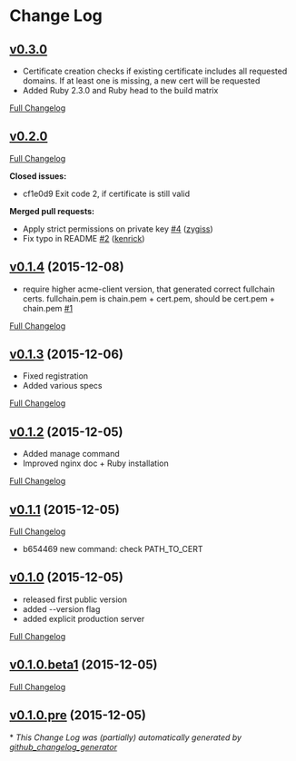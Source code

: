 # Change Log

## [v0.3.0](https://github.com/zealot128/ruby-letsencrypt-cli/tree/v0.3.0)

* Certificate creation checks if existing certificate includes all requested domains. If at least one is missing, a new cert will be requested
* Added Ruby 2.3.0 and Ruby head to the build matrix

[Full Changelog](https://github.com/zealot128/ruby-letsencrypt-cli/compare/v0.2.0...v0.3.0)

## [v0.2.0](https://github.com/zealot128/ruby-letsencrypt-cli/tree/v0.2.0)

[Full Changelog](https://github.com/zealot128/ruby-letsencrypt-cli/compare/v0.1.4...v0.2.0)

**Closed issues:**

- cf1e0d9 Exit code 2, if certificate is still valid

**Merged pull requests:**

- Apply strict permissions on private key [\#4](https://github.com/zealot128/ruby-letsencrypt-cli/pull/4) ([zygiss](https://github.com/zygiss))
- Fix typo in README [\#2](https://github.com/zealot128/ruby-letsencrypt-cli/pull/2) ([kenrick](https://github.com/kenrick))

## [v0.1.4](https://github.com/zealot128/ruby-letsencrypt-cli/tree/v0.1.4) (2015-12-08)

* require higher acme-client version, that generated correct fullchain certs.
  fullchain.pem is chain.pem + cert.pem, should be cert.pem + chain.pem [\#1](https://github.com/zealot128/ruby-letsencrypt-cli/issues/1)

[Full Changelog](https://github.com/zealot128/ruby-letsencrypt-cli/compare/v0.1.3...v0.1.4)

## [v0.1.3](https://github.com/zealot128/ruby-letsencrypt-cli/tree/v0.1.3) (2015-12-06)

* Fixed registration
* Added various specs

[Full Changelog](https://github.com/zealot128/ruby-letsencrypt-cli/compare/v0.1.2...v0.1.3)

## [v0.1.2](https://github.com/zealot128/ruby-letsencrypt-cli/tree/v0.1.2) (2015-12-05)

* Added manage command
* Improved nginx doc + Ruby installation

[Full Changelog](https://github.com/zealot128/ruby-letsencrypt-cli/compare/v0.1.1...v0.1.2)

## [v0.1.1](https://github.com/zealot128/ruby-letsencrypt-cli/tree/v0.1.1) (2015-12-05)

[Full Changelog](https://github.com/zealot128/ruby-letsencrypt-cli/compare/v0.1.0...v0.1.1)

* b654469 new command: check PATH_TO_CERT

## [v0.1.0](https://github.com/zealot128/ruby-letsencrypt-cli/tree/v0.1.0) (2015-12-05)

* released first public version
* added --version flag
* added explicit production server

[Full Changelog](https://github.com/zealot128/ruby-letsencrypt-cli/compare/v0.1.0.beta1...v0.1.0)

## [v0.1.0.beta1](https://github.com/zealot128/ruby-letsencrypt-cli/tree/v0.1.0.beta1) (2015-12-05)
[Full Changelog](https://github.com/zealot128/ruby-letsencrypt-cli/compare/v0.1.0.pre...v0.1.0.beta1)

## [v0.1.0.pre](https://github.com/zealot128/ruby-letsencrypt-cli/tree/v0.1.0.pre) (2015-12-05)


\* *This Change Log was (partially) automatically generated by [github_changelog_generator](https://github.com/skywinder/Github-Changelog-Generator)*
